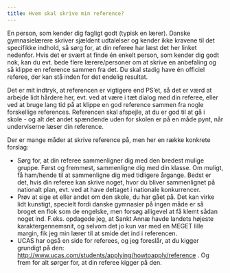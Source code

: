 ```yaml
---
title: Hvem skal skrive min reference?
---
```

En person, som kender dig fagligt godt (typisk en lærer). Danske
gymnasielærere skriver sjældent udtalelser og kender ikke kravene til det
specifikke indhold, så sørg for, at din referee har læst det her linket
nedenfor. Hvis det er svært at finde én enkelt person, som kender dig godt
nok, kan du evt. bede flere lærere/personer om at skrive en anbefaling og så
klippe en reference sammen fra det. Du skal stadig have én officiel referee,
der kan stå inden for det endelig resultat.

Det er mit indtryk, at referencen er vigtigere end PS’et, så det er værd at
arbejde lidt hårdere her, evt. ved at være i tæt dialog med din referee, eller
ved at bruge lang tid på at klippe en god reference sammen fra nogle
forskellige references. Referencen skal afspejle, at du er god til at gå i
skole \- og alt det andet spændende uden for skolen er på en måde pynt, når
underviserne læser din reference.

Der er mange måder at skrive reference på, men her en række konkrete forslag:

  * Sørg for, at din referee sammenligner dig med den bredest mulige gruppe. Først og fremmest, sammenligne dig med din klasse. Om muligt, få ham/hende til at sammenligne dig med tidligere årgange. Bedst er det, hvis din referee kan skrive noget, hvor du bliver sammenlignet på nationalt plan, evt. ved at have deltaget i nationale konkurrencer.
  * Prøv at sige et eller andet om den skole, du har gået på. Det kan virke lidt kunstigt, specielt fordi danske gymnasier på ingen måde er så broget en flok som de engelske, men forsøg alligevel at få klemt sådan noget ind. F.eks. opdagede jeg, at Sankt Annæ havde landets højeste karaktergennemsnit, og selvom det jo kun var med en MEGET lille margin, fik jeg min lærer til at smide det ind i referencen.
  * UCAS har også en side for referees, og jeg foreslår, at du kigger grundigt på den: <http://www.ucas.com/students/applying/howtoapply/reference> . Og frem for alt sørger for, at din referee kigger på den.

